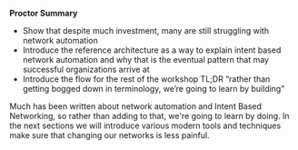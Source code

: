**Proctor Summary**

- Show that despite much investment, many are still struggling with network automation
- Introduce the reference architecture as a way to explain intent based network automation and why that is the eventual pattern that may successful organizations arrive at
- Introduce the flow for the rest of the workshop TL;DR “rather than getting bogged down in terminology, we’re going to learn by building”

Much has been written about network automation and Intent Based Networking, so rather than adding to that, we're going to learn by doing. In the next sections we will introduce various modern tools and techniques make sure that changing our networks is less painful.
